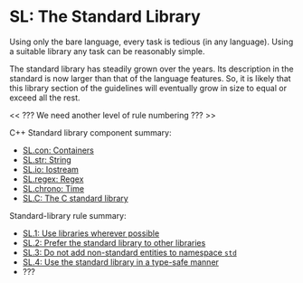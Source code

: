 # <a name="S-stdlib"></a>SL: The Standard Library

Using only the bare language, every task is tedious (in any language).
Using a suitable library any task can be reasonably simple.

The standard library has steadily grown over the years.
Its description in the standard is now larger than that of the language features.
So, it is likely that this library section of the guidelines will eventually grow in size to equal or exceed all the rest.

<< ??? We need another level of rule numbering ??? >>

C++ Standard library component summary:

* [SL.con: Containers](I-18-The%20Standard%20Library-SL.004.md#SS-con)
* [SL.str: String](I-18-The%20Standard%20Library-SL.con.003.md#SS-string)
* [SL.io: Iostream](I-18-The%20Standard%20Library-Sl.str.012.md#SS-io)
* [SL.regex: Regex](I-18-The%20Standard%20Library-SL.io.050.md#SS-regex)
* [SL.chrono: Time](I-18-The%20Standard%20Library-SL.io.050.md#SS-chrono)
* [SL.C: The C standard library](I-18-The%20Standard%20Library-SL.io.050.md#SS-clib)

Standard-library rule summary:

* [SL.1: Use libraries wherever possible](I-18-The%20Standard%20Library-SL.001.md#Rsl-lib)
* [SL.2: Prefer the standard library to other libraries](I-18-The%20Standard%20Library-SL.002.md#Rsl-sl)
* [SL.3: Do not add non-standard entities to namespace `std`](I-18-The%20Standard%20Library-SL.003.md#sl-std)
* [SL.4: Use the standard library in a type-safe manner](I-18-The%20Standard%20Library-SL.004.md#sl-safe)
* ???

